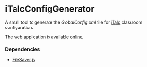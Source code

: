 # iTalcConfigGenerator
A small tool to generate the *GlobalConfig.xml* file for [iTalc](http://italc.sourceforge.net) classroom configuration.


The web application is available [online](https://philippemilink.github.io/iTalcConfigGenerator/).



### Dependencies

* [FileSaver.js](https://github.com/eligrey/FileSaver.js)
